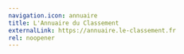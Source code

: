 ```yaml
---
navigation.icon: annuaire
title: L'Annuaire du Classement
externalLink: https://annuaire.le-classement.fr
rel: noopener
---
```

